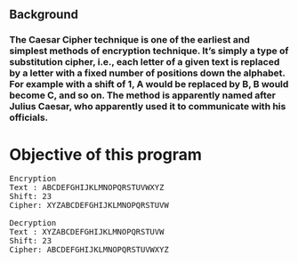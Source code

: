 ## Background
### The Caesar Cipher technique is one of the earliest and simplest methods of encryption technique. It’s simply a type of substitution cipher, i.e., each letter of a given text is replaced by a letter with a fixed number of positions down the alphabet. For example with a shift of 1, A would be replaced by B, B would become C, and so on. The method is apparently named after Julius Caesar, who apparently used it to communicate with his officials.

# Objective of this program
<pre>Encryption 
Text : ABCDEFGHIJKLMNOPQRSTUVWXYZ
Shift: 23
Cipher: XYZABCDEFGHIJKLMNOPQRSTUVW

Decryption
Text : XYZABCDEFGHIJKLMNOPQRSTUVW
Shift: 23
Cipher: ABCDEFGHIJKLMNOPQRSTUVWXYZ</pre>
